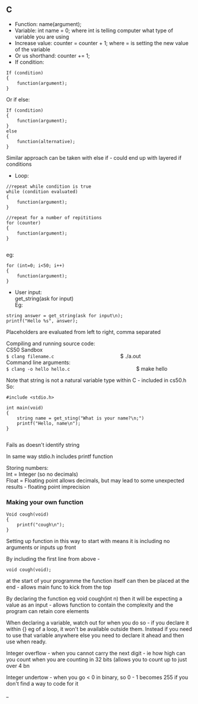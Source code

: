                           
## C                    
- Function: name(argument);                      
- Variable: int name = 0; where int is telling computer what type of variable you are using                           
- Increase value: counter = counter + 1; where = is setting the new value of the variable                          
- Or us shorthand: counter += 1;                          
- If condition:                           
                          
```                          
If (condition)                          
{                          
	function(argument);                          
}                          
```                          
Or if else:                        
                  
```                          
If (condition)                          
{                          
	function(argument);                          
}                          
else                          
{                          
	function(alternative);                          
}                          
```                        
Similar approach can be taken with else if - could end up with layered if conditions                        
- Loop:                     
                  
```                        
//repeat while condition is true                        
while (condition evaluated)                        
{                        
	function(argument);                        
}                        
```                        
```                        
//repeat for a number of repititions                        
for (counter)                        
{                        
	function(argument);                        
}                        
                        
```                        
eg:                        
              
```                        
for (int=0; i<50; i++)                        
{                        
	function(argument);                        
}                        
```                        
- User input:                        
get_string(ask for input)                        
Eg:                        
              
```                        
string answer = get_string(ask for input\n);                        
printf("Hello %s", answer);                        
```                        
Placeholders are evaluated from left to right, comma separated                        
                        
Compiling and running source code:                        
CS50 Sandbox                        
`$ clang filename.c                        
`$ ./a.out                        
Command line arguments:                        
`$ clang -o hello hello.c                        
`$ make hello                        
                        
Note that string is not a natural variable type within C - included in cs50.h                        
So:                        
              
```                        
#include <stdio.h>                        
                        
int main(void)                        
{                        
    string name = get_sting("What is your name?\n;")                        
    printf("Hello, name\n");                        
}                        
                        
```                        
Fails as doesn't identify string                        
                        
In same way stdio.h includes printf function                        
                        
Storing numbers:                        
Int = Integer (so no decimals)                        
Float = Floating point allows decimals, but may lead to some unexpected results - floating point imprecision                        
                        
### Making your own function                         
              
```                        
Void cough(void)                        
{                        
	printf("cough\n");                        
}                        
```                        
Setting up function in this way to start with means it is including no arguments or inputs up front                        
                        
By including the first line from above -                         
                        
```                        
void cough(void);                         
```                        
at the start of your programme the function itself can then be placed at the end - allows main func to kick from the top                        
                        
By declaring the function eg void cough(int n) then it will be expecting a value as an input - allows function to contain the complexity and the program can retain core elements                        
                        
When declaring a variable, watch out for when you do so - if you declare it within {} eg of a loop, it won't be available outside them. Instead if you need to use that variable anywhere else you need to declare it ahead and then use when ready.                        
                        
Integer overflow - when you cannot carry the next digit - ie how high can you count when you are counting in 32 bits (allows you to count up to just over 4 bn                        
                        
Integer undertow - when you go < 0 in binary, so 0 - 1 becomes 255 if you don't find a way to code for it                        
                        
_                  
                  
